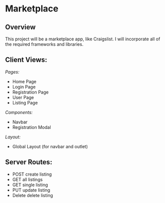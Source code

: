# Marketplace

## Overview

This project will be a marketplace app, like Craigslist.  I will incorporate all of the required frameworks and libraries. 

## Client Views:
_Pages:_
- Home Page
- Login Page
- Registration Page
- User Page
- Listing Page

_Components:_
- Navbar
- Registration Modal

_Layout:_
- Global Layout (for navbar and outlet)

## Server Routes:
- POST
    create listing
- GET
    all listings
- GET
    single listing
- PUT
    update listing
- Delete
    delete listing
